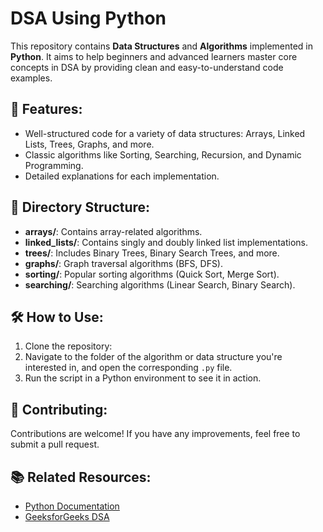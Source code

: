 # DSA Using Python

This repository contains **Data Structures** and **Algorithms** implemented in **Python**. It aims to help beginners and advanced learners master core concepts in DSA by providing clean and easy-to-understand code examples.

## 🚀 Features:
- Well-structured code for a variety of data structures: Arrays, Linked Lists, Trees, Graphs, and more.
- Classic algorithms like Sorting, Searching, Recursion, and Dynamic Programming.
- Detailed explanations for each implementation.

## 📁 Directory Structure:
- **arrays/**: Contains array-related algorithms.
- **linked_lists/**: Contains singly and doubly linked list implementations.
- **trees/**: Includes Binary Trees, Binary Search Trees, and more.
- **graphs/**: Graph traversal algorithms (BFS, DFS).
- **sorting/**: Popular sorting algorithms (Quick Sort, Merge Sort).
- **searching/**: Searching algorithms (Linear Search, Binary Search).

## 🛠️ How to Use:
1. Clone the repository:
2. Navigate to the folder of the algorithm or data structure you're interested in, and open the corresponding `.py` file.
3. Run the script in a Python environment to see it in action.

## 📝 Contributing:
Contributions are welcome! If you have any improvements, feel free to submit a pull request.

## 📚 Related Resources:
- [Python Documentation](https://docs.python.org/3/)
- [GeeksforGeeks DSA](https://www.geeksforgeeks.org/data-structures/)
